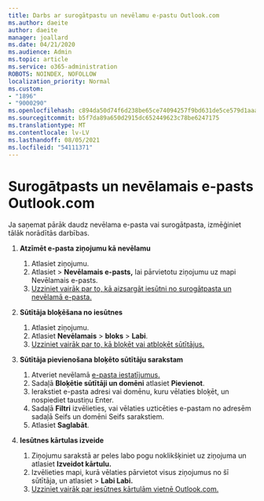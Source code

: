 ```yaml
---
title: Darbs ar surogātpastu un nevēlamu e-pastu Outlook.com
ms.author: daeite
author: daeite
manager: joallard
ms.date: 04/21/2020
ms.audience: Admin
ms.topic: article
ms.service: o365-administration
ROBOTS: NOINDEX, NOFOLLOW
localization_priority: Normal
ms.custom:
- "1896"
- "9000290"
ms.openlocfilehash: c894da50d74f6d238be65ce74094257f9bd631de5ce579d1aaa511292c2523e6
ms.sourcegitcommit: b5f7da89a650d2915dc652449623c78be6247175
ms.translationtype: MT
ms.contentlocale: lv-LV
ms.lasthandoff: 08/05/2021
ms.locfileid: "54111371"
---
```

# <a name="spam-and-junk-email-in-outlookcom"></a>Surogātpasts un nevēlamais e-pasts Outlook.com

Ja saņemat pārāk daudz nevēlama e-pasta vai surogātpasta, izmēģiniet tālāk norādītās darbības.

1. **Atzīmēt e-pasta ziņojumu kā nevēlamu**
    1. Atlasiet ziņojumu.
    1. Atlasiet   >  **Nevēlamais e-pasts,** lai pārvietotu ziņojumu uz mapi Nevēlamais e-pasts.
    1. [Uzziniet vairāk par to, kā aizsargāt iesūtni no surogātpasta un nevēlamā e-pasta.](https://support.office.com/article/a3ece97b-82f8-4a5e-9ac3-e92fa6427ae4?wt.mc_id=Office_Outlook_com_Alchemy)

1. **Sūtītāja bloķēšana no iesūtnes**
    1. Atlasiet ziņojumu.
    1. Atlasiet **Nevēlamais**  >  **bloks**  >  **Labi**.
    1. [Uzziniet vairāk par to, kā bloķēt vai atbloķēt sūtītājus.](https://support.office.com/article/afba1c94-77bb-4f50-8b85-057cf52f4d5e?wt.mc_id=Office_Outlook_com_Alchemy)

1. **Sūtītāja pievienošana bloķēto sūtītāju sarakstam**
    1. Atveriet nevēlamā [e-pasta iestatījumus.](https://outlook.live.com/mail/options/mail/junkEmail/blockedSendersAndDomainsV2)
    1. Sadaļā **Bloķētie sūtītāji un domēni** atlasiet **Pievienot**.
    1. Ierakstiet e-pasta adresi vai domēnu, kuru vēlaties bloķēt, un nospiediet taustiņu Enter.
    1. Sadaļā **Filtri** izvēlieties, vai vēlaties uzticēties e-pastam no adresēm sadaļā Seifs un domēni Seifs sarakstiem.
    1. Atlasiet **Saglabāt**.

1. **Iesūtnes kārtulas izveide**
    1. Ziņojumu sarakstā ar peles labo pogu noklikšķiniet uz ziņojuma un atlasiet **Izveidot kārtulu.**
    1. Izvēlieties mapi, kurā vēlaties pārvietot visus ziņojumus no šī sūtītāja, un atlasiet  >  **Labi Labi.**
    1. [Uzziniet vairāk par iesūtnes kārtulām vietnē Outlook.com.](https://support.office.com/article/4b094371-a5d7-49bd-8b1b-4e4896a7cc5d?wt.mc_id=Office_Outlook_com_Alchemy)
